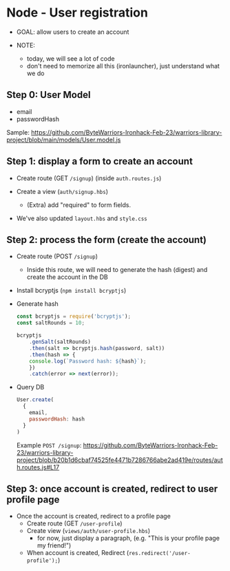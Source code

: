 

# Node - User registration

<!-- 

- Sample repo:
https://github.com/ByteWarriors-Ironhack-Feb-23/warriors-library-project/

-->



- GOAL: allow users to create an account

- NOTE:
  - today, we will see a lot of code
  - don't need to memorize all this (ironlauncher), just understand what we do


## Step 0: User Model

- email
- passwordHash

Sample: https://github.com/ByteWarriors-Ironhack-Feb-23/warriors-library-project/blob/main/models/User.model.js



## Step 1: display a form to create an account

- Create route (GET `/signup`) (inside `auth.routes.js`)
- Create a view (`auth/signup.hbs`)

  - (Extra) add "required" to form fields.

- We've also updated `layout.hbs` and `style.css`


## Step 2: process the form (create the account)

- Create route (POST `/signup`)
  - Inside this route, we will need to generate the hash (digest) and create the account in the DB

- Install bcryptjs (`npm install bcryptjs`)

- Generate hash

    ```js
    const bcryptjs = require('bcryptjs');
    const saltRounds = 10;
    ```


    ```js
    bcryptjs
        .genSalt(saltRounds)
        .then(salt => bcryptjs.hash(password, salt))
        .then(hash => {
        console.log(`Password hash: ${hash}`);
        })
        .catch(error => next(error));
    ```

- Query DB

  ```js
  User.create(
    {
      email,
      passwordHash: hash
    }
  )
  ```


  Example `POST /signup`:
  https://github.com/ByteWarriors-Ironhack-Feb-23/warriors-library-project/blob/b20b1d6cbaf74525fe4471b7286766abe2ad419e/routes/auth.routes.js#L17


## Step 3: once account is created, redirect to user profile page

- Once the account is created, redirect to a profile page
  - Create route (GET `/user-profile`)
  - Create view (`views/auth/user-profile.hbs`)
    - for now, just display a paragraph, (e.g. "This is your profile page my friend!")
  - When account is created, Redirect (`res.redirect('/user-profile');`)


